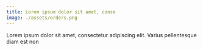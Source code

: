 ```yaml
---
title: Lorem ipsum dolor sit amet, conse
image: ./assets/orders.png
---
```


Lorem ipsum dolor sit amet, consectetur adipiscing elit. Varius pellentesque diam est non